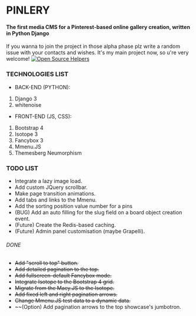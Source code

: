 # PINLERY 
#### The first media CMS for a Pinterest-based online gallery creation, written in Python Django

If you wanna to join the project in those alpha phase plz write a random issue with your contacts and wishes. It's my main project now, so u're very welcome! 
[![Open Source Helpers](https://www.codetriage.com/imgvoid/pinlery/badges/users.svg)](https://www.codetriage.com/imgvoid/pinlery)

### TECHNOLOGIES LIST
* BACK-END (PYTHON):
1. Django 3
3. whitenoise
* FRONT-END (JS, CSS):
1. Bootstrap 4
2. Isotope 3
3. Fancybox 3
4. Mmenu.JS
5. Themesberg Neumorphism 

### TODO LIST
* Integrate a lazy image load.
* Add custom JQuery scrollbar.
* Make page transition animations.
* Add tabs and links to the Mmenu.
* Add the sorting position value number for a pins
* (BUG) Add an auto filling for the slug field on a board object creation event.
* (Future) Create the Redis-based caching.
* (Future) Admin panel customisation (maybe Grapelli).
###### DONE
* ~~Add "scroll to top" button.~~
* ~~Add detailed pagination to the top.~~
* ~~Add fullscreen-default Fancybox mode.~~
* ~~Integrate Isotope to the Bootstrap 4 grid.~~
* ~~Migrate from the Macy.JS to the Isotope.~~
* ~~Add fixed left and right pagination arrows.~~
* ~~Change Mmenu.JS test data to a dynamic data.~~
* ~~(Option) Add pagination arrows to the top showcase's jumbotron.
